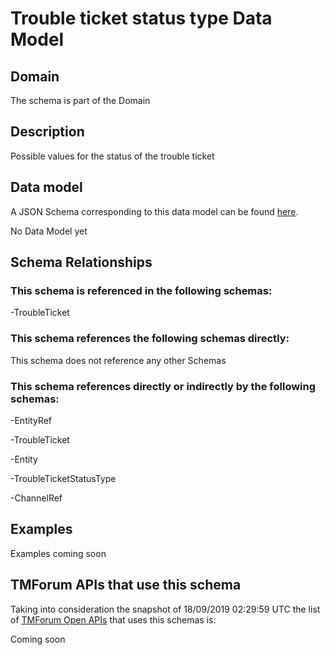 # Trouble ticket status type Data Model

## Domain

The  schema is part of the  Domain

## Description

Possible values for the status of the trouble ticket

## Data model

A JSON Schema corresponding to this data model can be found
[here](https://github.com/tmforum-rand/schemas/blob/master/Common/TroubleTicketStatusType.schema.json).

No Data Model yet

## Schema Relationships

### This schema is referenced in the following schemas:

-TroubleTicket

### This schema references the following schemas directly:

This schema does not reference any other Schemas

### This schema references directly or indirectly by the following schemas:

-EntityRef

-TroubleTicket

-Entity

-TroubleTicketStatusType

-ChannelRef



## Examples

Examples coming soon

## TMForum APIs that use this schema

Taking into consideration the snapshot of 18/09/2019 02:29:59 UTC the list of [TMForum Open APIs](https://www.tmforum.org/open-apis/) that uses this schemas is:

Coming soon